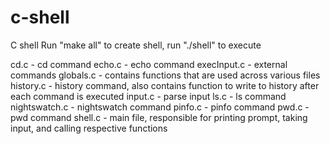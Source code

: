# c-shell
C shell
Run "make all" to create shell, run "./shell" to execute

cd.c - cd command
echo.c - echo command 
execInput.c - external commands 
globals.c - contains functions that are used across various files 
history.c - history command, also contains function to write to history after each command is executed 
input.c - parse input 
ls.c - ls command 
nightswatch.c - nightswatch command 
pinfo.c - pinfo command 
pwd.c - pwd command 
shell.c - main file, responsible for printing prompt, taking input, and calling respective functions
